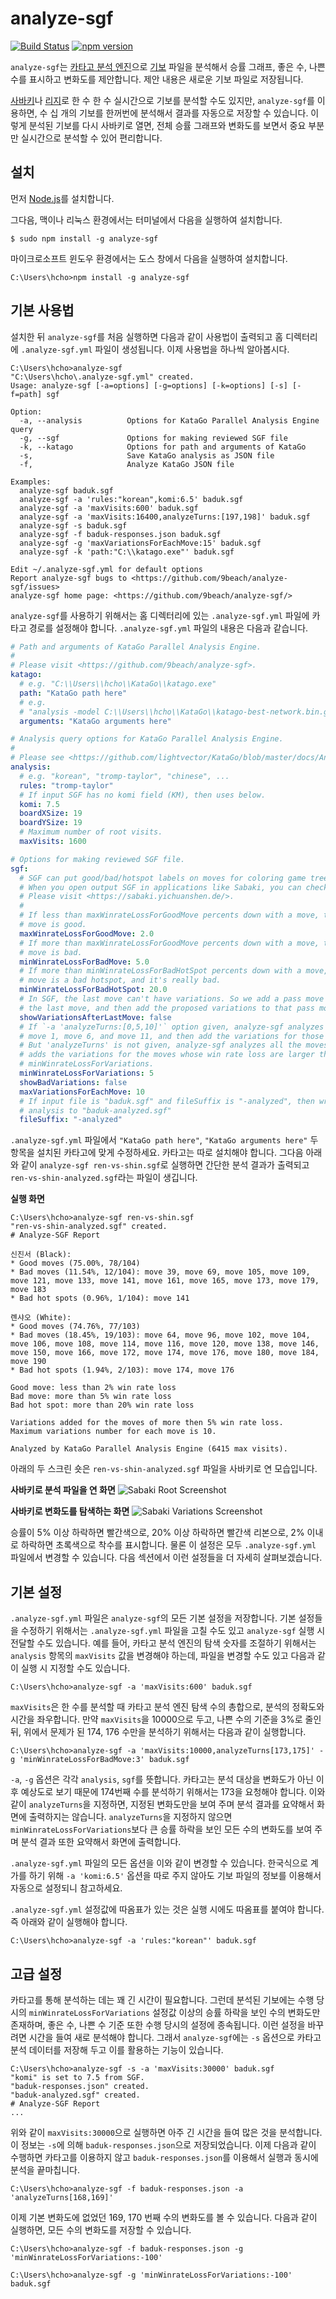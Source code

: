 # analyze-sgf

[![Build Status](https://travis-ci.org/9beach/analyze-sgf.svg?branch=master)](https://travis-ci.org/9beach/analyze-sgf) [![npm version](https://badge.fury.io/js/analyze-sgf.svg)](https://badge.fury.io/js/analyze-sgf)

`analyze-sgf`는 [카타고 분석 엔진](https://github.com/lightvector/KataGo/blob/master/docs/Analysis_Engine.md)으로 [기보](https://en.wikipedia.org/wiki/Smart_Game_Format) 파일을 분석해서 승률 그래프, 좋은 수, 나쁜 수를 표시하고 변화도를 제안합니다. 제안 내용은 새로운 기보 파일로 저장됩니다.

[사바키](https://sabaki.yichuanshen.de/)나 [리지](https://github.com/featurecat/lizzie)로 한 수 한 수 실시간으로 기보를 분석할 수도 있지만, `analyze-sgf`를 이용하면, 수 십 개의 기보를 한꺼번에 분석해서 결과를 자동으로 저장할 수 있습니다. 이렇게 분석된 기보를 다시 사바키로 열면, 전체 승률 그래프와 변화도를 보면서 중요 부분만 실시간으로 분석할 수 있어 편리합니다.

## 설치
먼저 [Node.js](https://nodejs.org/)를 설치합니다.

그다음, 맥이나 리눅스 환경에서는 터미널에서 다음을 실행하여 설치합니다.
```
$ sudo npm install -g analyze-sgf
```

마이크로소프트 윈도우 환경에서는 도스 창에서 다음을 실행하여 설치합니다.
```
C:\Users\hcho>npm install -g analyze-sgf
```

## 기본 사용법

설치한 뒤 `analyze-sgf`를 처음 실행하면 다음과 같이 사용법이 출력되고 홈 디렉터리에 `.analyze-sgf.yml` 파일이 생성됩니다. 이제 사용법을 하나씩 알아봅시다.
```
C:\Users\hcho>analyze-sgf
"C:\Users\hcho\.analyze-sgf.yml" created.
Usage: analyze-sgf [-a=options] [-g=options] [-k=options] [-s] [-f=path] sgf

Option:
  -a, --analysis          Options for KataGo Parallel Analysis Engine query
  -g, --sgf               Options for making reviewed SGF file
  -k, --katago            Options for path and arguments of KataGo
  -s,                     Save KataGo analysis as JSON file
  -f,                     Analyze KataGo JSON file

Examples:
  analyze-sgf baduk.sgf
  analyze-sgf -a 'rules:"korean",komi:6.5' baduk.sgf
  analyze-sgf -a 'maxVisits:600' baduk.sgf
  analyze-sgf -a 'maxVisits:16400,analyzeTurns:[197,198]' baduk.sgf
  analyze-sgf -s baduk.sgf
  analyze-sgf -f baduk-responses.json baduk.sgf
  analyze-sgf -g 'maxVariationsForEachMove:15' baduk.sgf
  analyze-sgf -k 'path:"C:\\katago.exe"' baduk.sgf

Edit ~/.analyze-sgf.yml for default options
Report analyze-sgf bugs to <https://github.com/9beach/analyze-sgf/issues>
analyze-sgf home page: <https://github.com/9beach/analyze-sgf/>
```

`analyze-sgf`를 사용하기 위해서는 홈 디렉터리에 있는 `.analyze-sgf.yml` 파일에 카타고 경로를 설정해야 합니다. `.analyze-sgf.yml` 파일의 내용은 다음과 같습니다.

```yml
# Path and arguments of KataGo Parallel Analysis Engine.
#
# Please visit <https://github.com/9beach/analyze-sgf>.
katago:
  # e.g. "C:\\Users\\hcho\\KataGo\\katago.exe"
  path: "KataGo path here"
  # e.g.
  # "analysis -model C:\\Users\\hcho\\KataGo\\katago-best-network.bin.gz -config C:\\Users\\hcho\\KataGo\\analysis_example.cfg"
  arguments: "KataGo arguments here"

# Analysis query options for KataGo Parallel Analysis Engine.
#
# Please see <https://github.com/lightvector/KataGo/blob/master/docs/Analysis_Engine.md>.
analysis:
  # e.g. "korean", "tromp-taylor", "chinese", ...
  rules: "tromp-taylor"
  # If input SGF has no komi field (KM), then uses below.
  komi: 7.5
  boardXSize: 19
  boardYSize: 19
  # Maximum number of root visits.
  maxVisits: 1600

# Options for making reviewed SGF file.
sgf:
  # SGF can put good/bad/hotspot labels on moves for coloring game tree.
  # When you open output SGF in applications like Sabaki, you can check them.
  # Please visit <https://sabaki.yichuanshen.de/>.
  #
  # If less than maxWinrateLossForGoodMove percents down with a move, that 
  # move is good.
  maxWinrateLossForGoodMove: 2.0
  # If more than maxWinrateLossForGoodMove percents down with a move, that 
  # move is bad.
  minWinrateLossForBadMove: 5.0
  # If more than minWinrateLossForBadHotSpot percents down with a move, that 
  # move is a bad hotspot, and it's really bad.
  minWinrateLossForBadHotSpot: 20.0
  # In SGF, the last move can't have variations. So we add a pass move after 
  # the last move, and then add the proposed variations to that pass move.
  showVariationsAfterLastMove: false
  # If `-a 'analyzeTurns:[0,5,10]'` option given, analyze-sgf analyzes the
  # move 1, move 6, and move 11, and then add the variations for those moves.
  # But 'analyzeTurns' is not given, analyze-sgf analyzes all the moves, and 
  # adds the variations for the moves whose win rate loss are larger than 
  # minWinrateLossForVariations.
  minWinrateLossForVariations: 5
  showBadVariations: false
  maxVariationsForEachMove: 10
  # If input file is "baduk.sgf" and fileSuffix is "-analyzed", then writes 
  # analysis to "baduk-analyzed.sgf"
  fileSuffix: "-analyzed"
```
`.analyze-sgf.yml` 파일에서 `"KataGo path here"`, `"KataGo arguments here"` 두 항목을 설치된 카타고에 맞게 수정하세요. 카타고는 따로 설치해야 합니다. 그다음 아래와 같이 `analyze-sgf ren-vs-shin.sgf`로 실행하면 간단한 분석 결과가 출력되고 `ren-vs-shin-analyzed.sgf`라는 파일이 생깁니다.

**실행 화면**
```
C:\Users\hcho>analyze-sgf ren-vs-shin.sgf
"ren-vs-shin-analyzed.sgf" created.
# Analyze-SGF Report

신진서 (Black):
* Good moves (75.00%, 78/104)
* Bad moves (11.54%, 12/104): move 39, move 69, move 105, move 109, move 121, move 133, move 141, move 161, move 165, move 173, move 179, move 183
* Bad hot spots (0.96%, 1/104): move 141

롄샤오 (White):
* Good moves (74.76%, 77/103)
* Bad moves (18.45%, 19/103): move 64, move 96, move 102, move 104, move 106, move 108, move 114, move 116, move 120, move 138, move 146, move 150, move 166, move 172, move 174, move 176, move 180, move 184, move 190
* Bad hot spots (1.94%, 2/103): move 174, move 176

Good move: less than 2% win rate loss
Bad move: more than 5% win rate loss
Bad hot spot: more than 20% win rate loss

Variations added for the moves of more then 5% win rate loss.
Maximum variations number for each move is 10.

Analyzed by KataGo Parallel Analysis Engine (6415 max visits).
```

아래의 두 스크린 숏은 `ren-vs-shin-analyzed.sgf` 파일을 사바키로 연 모습입니다.

**사바키로 분석 파일을 연 화면**
![Sabaki Root Screenshot](./sabaki-root.png?raw=true "Sabaki Root Screenshot")

**사바키로 변화도를 탐색하는 화면**
![Sabaki Variations Screenshot](./sabaki-variations.png?raw=true "Sabaki Variations Screenshot")

승률이 5% 이상 하락하면 빨간색으로, 20% 이상 하락하면 빨간색 리본으로, 2% 이내로 하락하면 초록색으로 착수를 표시합니다. 물론 이 설정은 모두 `.analyze-sgf.yml` 파일에서 변경할 수 있습니다. 다음 섹션에서 이런 설정들을 더 자세히 살펴보겠습니다.

## 기본 설정

`.analyze-sgf.yml` 파일은 `analyze-sgf`의 모든 기본 설정을 저장합니다. 기본 설정들을 수정하기 위해서는 `.analyze-sgf.yml` 파일을 고칠 수도 있고 `analyze-sgf` 실행 시 전달할 수도 있습니다. 예를 들어, 카타고 분석 엔진의 탐색 숫자를 조절하기 위해서는 `analysis` 항목의 `maxVisits` 값을 변경해야 하는데, 파일을 변경할 수도 있고 다음과 같이 실행 시 지정할 수도 있습니다.

```
C:\Users\hcho>analyze-sgf -a 'maxVisits:600' baduk.sgf
```

`maxVisits`은 한 수를 분석할 때 카타고 분석 엔진 탐색 수의 총합으로, 분석의 정확도와 시간을 좌우합니다. 만약 `maxVisits`을 10000으로 두고, 나쁜 수의 기준을 3%로 줄인 뒤, 위에서 문제가 된 174, 176 수만을 분석하기 위해서는 다음과 같이 실행합니다.

```
C:\Users\hcho>analyze-sgf -a 'maxVisits:10000,analyzeTurns[173,175]' -g 'minWinrateLossForBadMove:3' baduk.sgf
```

`-a`, `-g` 옵션은 각각 `analysis`, `sgf`를 뜻합니다. 카타고는 분석 대상을 변화도가 아닌 이후 예상도로 보기 때문에 174번째 수를 분석하기 위해서는 173을 요청해야 합니다. 이와 같이 `analyzeTurns`을 지정하면, 지정된 변화도만을 보여 주며 분석 결과를 요약해서 화면에 출력하지는 않습니다. `analyzeTurns`을 지정하지 않으면 `minWinrateLossForVariations`보다 큰 승률 하락을 보인 모든 수의 변화도를 보여 주며 분석 결과 또한 요약해서 화면에 출력합니다.

`.analyze-sgf.yml` 파일의 모든 옵션을 이와 같이 변경할 수 있습니다. 한국식으로 계가를 하기 위해 `-a 'komi:6.5'` 옵션을 따로 주지 않아도 기보 파일의 정보를 이용해서 자동으로 설정되니 참고하세요.

`.analyze-sgf.yml` 설정값에 따옴표가 있는 것은 실행 시에도 따옴표를 붙여야 합니다. 즉 아래와 같이 실행해야 합니다.
```console
C:\Users\hcho>analyze-sgf -a 'rules:"korean"' baduk.sgf
```

## 고급 설정

카타고를 통해 분석하는 데는 꽤 긴 시간이 필요합니다. 그런데 분석된 기보에는 수행 당시의 `minWinrateLossForVariations` 설정값 이상의 승률 하락을 보인 수의 변화도만 존재하며, 좋은 수, 나쁜 수 기준 또한 수행 당시의 설정에 종속됩니다. 이런 설정을 바꾸려면 시간을 들여 새로 분석해야 합니다. 그래서 `analyze-sgf`에는 `-s` 옵션으로 카타고 분석 데이터를 저장해 두고 이를 활용하는 기능이 있습니다.

```
C:\Users\hcho>analyze-sgf -s -a 'maxVisits:30000' baduk.sgf
"komi" is set to 7.5 from SGF.
"baduk-responses.json" created.
"baduk-analyzed.sgf" created.
# Analyze-SGF Report
...
```
위와 같이 `maxVisits:30000`으로 실행하면 아주 긴 시간을 들여 많은 것을 분석합니다. 이 정보는 `-s`에 의해  `baduk-responses.json`으로 저장되었습니다. 이제 다음과 같이 수행하면 카타고를 이용하지 않고 `baduk-responses.json`를 이용해서 실행과 동시에 분석을 끝마칩니다.

```
C:\Users\hcho>analyze-sgf -f baduk-responses.json -a 'analyzeTurns[168,169]'
```

이제 기본 변화도에 없었던 169, 170 번째 수의 변화도를 볼 수 있습니다. 다음과 같이 실행하면, 모든 수의 변화도를 저장할 수 있습니다.

```
C:\Users\hcho>analyze-sgf -f baduk-responses.json -g 'minWinrateLossForVariations:-100'
```
```
C:\Users\hcho>analyze-sgf -g 'minWinrateLossForVariations:-100' baduk.sgf
```
